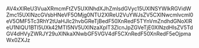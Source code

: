 AV4xXlReU3VuaXRmcmFtZV5UXlNhdXJhZmlsdGVyc15UXlNSYWlkRGVidWZmc15UXlNzcGVsbHNeVF5OMjg0NTU2XlReU2VuYWJsZV5CXlNwcmlvcml0eV5OMF5Tc3RhY2tUaHJlc2hvbGReTjBedF50XnRedF5TYnVmZndhdGNoXlReU1NIQU1BTl5UXk42MTI5NV5UXlNzaXplT3ZlcnJpZGVeTjE0XlNzdHlsZV5TdGV4dHVyZWRJY29uXlNkaXNwbGF5VGV4dF5CXnRedF50XnRedF5eOjpmaWx0ZXJz